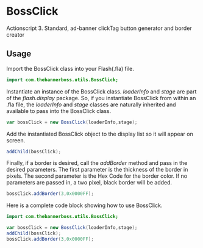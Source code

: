 BossClick
=========

Actionscript 3. Standard, ad-banner clickTag button generator and border creator

Usage
---------

Import the BossClick class into your Flash(.fla) file.
```actionscript
import com.thebannerboss.utils.BossClick;
```
Instantiate an instance of the BossClick class. *loaderInfo* and *stage* are part of the *flash.display* package.
So, if you instantiate BossClick from within an .fla file, the *loaderInfo* and *stage* classes are naturally
inherited and available to pass into the BossClick class.
```actionscript
var bossClick = new BossClick(loaderInfo,stage);
```
Add the instantiated BossClick object to the display list so it will appear on screen.
```ActionScript
addChild(bossClick);
```
Finally, if a border is desired, call the *addBorder* method and pass in the desired parameters. The first parameter
is the thickness of the border in pixels.  The second parameter is the Hex Code for the border color.  If no parameters are
passed in, a two pixel, black border will be added.
```actionscript
bossClick.addBorder(3,0x0000FF);
```
Here is a complete code block showing how to use BossClick.
```actionscript
import com.thebannerboss.utils.BossClick;

var bossClick = new BossClick(loaderInfo,stage);
addChild(bossClick);
bossClick.addBorder(3,0x0000FF);
```


